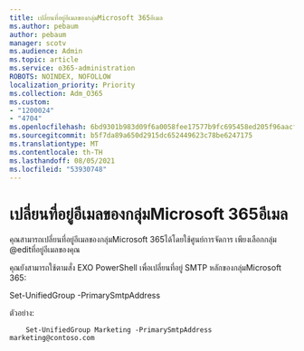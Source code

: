 ```yaml
---
title: เปลี่ยนที่อยู่อีเมลของกลุ่มMicrosoft 365อีเมล
ms.author: pebaum
author: pebaum
manager: scotv
ms.audience: Admin
ms.topic: article
ms.service: o365-administration
ROBOTS: NOINDEX, NOFOLLOW
localization_priority: Priority
ms.collection: Adm_O365
ms.custom:
- "1200024"
- "4704"
ms.openlocfilehash: 6bd9301b983d09f6a0058fee17577b9fc695458ed205f96aacf79a87e4a91e34
ms.sourcegitcommit: b5f7da89a650d2915dc652449623c78be6247175
ms.translationtype: MT
ms.contentlocale: th-TH
ms.lasthandoff: 08/05/2021
ms.locfileid: "53930748"
---
```

# <a name="change-email-address-of-a-microsoft-365-group"></a>เปลี่ยนที่อยู่อีเมลของกลุ่มMicrosoft 365อีเมล

คุณสามารถเปลี่ยนที่อยู่อีเมลของกลุ่มMicrosoft 365ได้โดยใช้ศูนย์การจัดการ เพียงเลือกกลุ่ม @editที่อยู่อีเมลของคุณ

คุณยังสามารถใช้ตามสั่ง EXO PowerShell เพื่อเปลี่ยนที่อยู่ SMTP หลักของกลุ่มMicrosoft 365:

Set-UnifiedGroup <Group Name> -PrimarySmtpAddress <new SMTP Address>

ตัวอย่าง:

```
    Set-UnifiedGroup Marketing -PrimarySmtpAddress marketing@contoso.com
```
